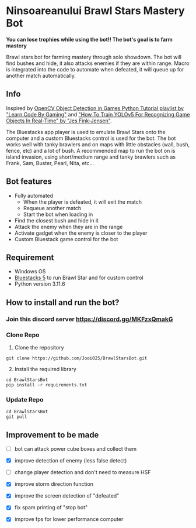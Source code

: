 # Ninsoareanului Brawl Stars Mastery Bot
****You can lose trophies while using the bot!! The bot's goal is to farm mastery****

Brawl stars bot for farming mastery through solo showdown. The bot will find bushes and hide, it also attacks enemies if they are within range. Macro is integrated into the code to automate when defeated, it will queue up for another match automatically. 

## Info
Inspired by [OpenCV Object Detection in Games Python Tutorial playlist by "Learn Code By Gaming"](https://www.youtube.com/watch?v=KecMlLUuiE4&list=PL1m2M8LQlzfKtkKq2lK5xko4X-8EZzFPI) and ["How To Train YOLOv5 For Recognizing Game Objects In Real-Time" by "Jes Fink-Jensen"](https://betterprogramming.pub/how-to-train-yolov5-for-recognizing-custom-game-objects-in-real-time-9d78369928a8).

The Bluestacks app player is used to emulate Brawl Stars onto the computer and a custom Bluestacks control is used for the bot. The bot works well with tanky brawlers and on maps with little obstacles (wall, bush, fence, etc) and a lot of bush.
A recommended map to run the bot on is island invasion, using short/medium range and tanky brawlers such as Frank, Sam, Buster, Pearl, Nita, etc...

## Bot features
- Fully automated
   - When the player is defeated, it will exit the match
   - Requeue another match
   - Start the bot when loading in
- Find the closest bush and hide in it 
- Attack the enemy when they are in the range
- Activate gadget when the enemy is closer to the player
- Custom Bluestack game control for the bot

## Requirement
* Windows OS
* [Bluestacks 5](https://www.bluestacks.com/download.html) to run Brawl Star and for custom control
* Python version 3.11.6

## How to install and run the bot?
### Join this discord server https://discord.gg/MKFzxQmakG
### Clone Repo
1. Clone the repository 
```
git clone https://github.com/Jooi025/BrawlStarsBot.git
```
2. Install the required library
```
cd BrawlStarsBot
pip install -r requirements.txt
```

### Update Repo 
```
cd BrawlStarsBot
git pull
```
 ## Improvement to be made
 - [ ] bot can attack power cube boxes and collect them
 - [x] improve detection of enemy (less false detect)
 - [ ] change player detection and don't need to measure HSF 
 - [x] improve storm direction function 
 - [x] improve the screen detection of "defeated"
 - [x] fix spam printing of "stop bot" 
 - [x] improve fps for lower performance computer 



